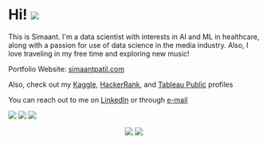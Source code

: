 # Hi! ![](https://komarev.com/ghpvc/?username=Simaant&color=red)

This is Simaant. I'm a data scientist with interests in AI and ML in healthcare, along with a passion for use of data science in the media industry. Also, I love traveling in my free time and exploring new music!

Portfolio Website: [simaantpatil.com](https://www.simaantpatil.com)

Also, check out my [Kaggle](https://www.kaggle.com/simaant), [HackerRank](https://www.hackerrank.com/simaant1996patil), and [Tableau Public](https://public.tableau.com/app/profile/simaantpatil) profiles 

You can reach out to me on [LinkedIn](https://www.linkedin.com/in/simaantpatil/) or through [e-mail](simaant77@gmail.com)


![](https://img.shields.io/badge/Language-Python-informational?logo=python&logoColor=white&color=orange)
![](https://img.shields.io/badge/Machine%20Learning-Scikit--learn-informational?logo=scikitlearn&logoColor=white&color=yellow)
![](https://img.shields.io/badge/Database-SQL-informational?logo=sqlite&logoColor=white&color=blue)


<p align="center">
	<img src="https://github-readme-stats.vercel.app/api/top-langs/?username=Simaant&layout=compact&langs_count=5&theme=tokyonight" />
	<img src="https://github-readme-stats.vercel.app/api?username=Simaant&show_icons=true&hide=prs,contribs&line_height=30&theme=tokyonight" />
</p>



